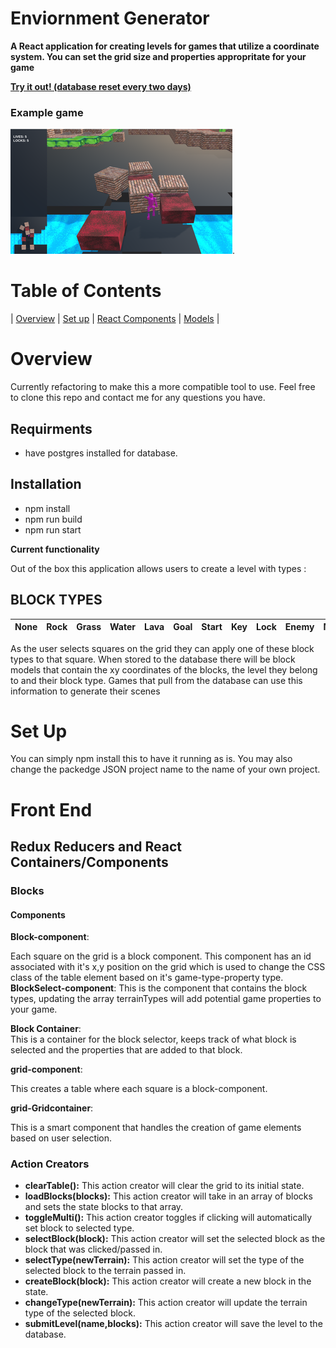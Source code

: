 # Enviornment Generator
**A React application for creating levels for games that utilize a coordinate system. You can set the grid size and properties appropritate for your game**

[**Try it out! (database reset every two days)**](https://simplelevelcreator2.herokuapp.com)
### Example game
[![game](./public/terrain/game.png)](https://playcanv.as/p/C6vQ4bnn/).

# Table of Contents
| [Overview](#Overview) | 
[Set up](#setup) | 
[React Components](#react) | 
[Models](#models) |

<a name = "Overview"/>

# Overview
Currently refactoring to make this a more compatible tool to use. Feel free to clone this repo and contact me for any questions you have. 
## Requirments
  * have postgres installed for database.

## Installation
* npm install
* npm run build
* npm run start

**Current functionality**

Out of the box this application allows users to create a level with types : 
## BLOCK TYPES 
None | Rock | Grass | Water | Lava | Goal | Start | Key | Lock | Enemy | Move |
---------|----------|---------|---------|----------|---------|----------|---------|---------|----------|---------|

As the user selects squares on the grid they can apply one of these block types to that square. When stored to the database there will be block models that contain the xy coordinates of the blocks, the level they belong to and their block type. Games that pull from the database can use this information to generate their scenes


<a name = "setup"/>

# Set Up 

You can simply npm install this to have it running as is. You may also change the packedge JSON project name to the name of your own project. 




<a name = "react"/>

# Front End
## Redux Reducers and React Containers/Components  

### Blocks

#### Components
**Block-component**: 

  Each square on the grid is a block component. This component has an id associated with it's x,y position on the grid which is used to change the CSS class of the table element based on it's game-type-property type.
**BlockSelect-component**:
  This is the component that contains the block types, updating the array terrainTypes will add potential game properties to your game.

**Block Container**:  
  This is a container for the block selector, keeps track of what block is selected and the properties that are added to that block.


 **grid-component**: 

  This creates a table where each square is a block-component.

 **grid-Gridcontainer**: 

  This is a smart component that handles the creation of game elements based on user selection. 

### Action Creators

* **clearTable():** This action creator will clear the grid to its initial state.
* **loadBlocks(blocks):** This action creator will take in an array of blocks and sets the state blocks to that array.
* **toggleMulti():** This action creator toggles if clicking will automatically set block to selected type.
* **selectBlock(block):** This action creator will set the selected block as the block that was clicked/passed in.
* **selectType(newTerrain):** This action creator will set the type of the selected block to the terrain passed in.
* **createBlock(block):** This action creator will create a new block in the state.
* **changeType(newTerrain):** This action creator will update the terrain type of the selected block.
* **submitLevel(name,blocks):** This action creator will save the level to the database. 




<a name = "models"/>

#  
